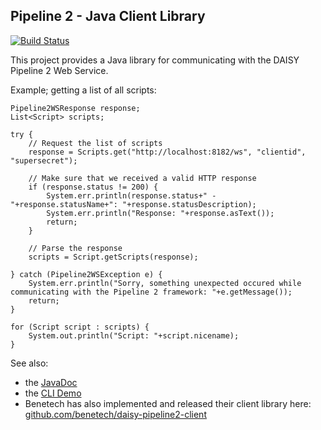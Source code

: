 Pipeline 2 - Java Client Library
-----------------

[![Build Status](https://travis-ci.org/daisy/pipeline-clientlib-java.png?branch=master)](https://travis-ci.org/daisy/pipeline-clientlib-java)

This project provides a Java library for communicating with the DAISY Pipeline 2 Web Service.

Example; getting a list of all scripts:

    Pipeline2WSResponse response;
    List<Script> scripts;
    
    try {
        // Request the list of scripts
        response = Scripts.get("http://localhost:8182/ws", "clientid", "supersecret");
        
        // Make sure that we received a valid HTTP response
        if (response.status != 200) {
            System.err.println(response.status+" - "+response.statusName+": "+response.statusDescription);
            System.err.println("Response: "+response.asText());
            return;
        }
        
        // Parse the response
        scripts = Script.getScripts(response);
        
    } catch (Pipeline2WSException e) {
        System.err.println("Sorry, something unexpected occured while communicating with the Pipeline 2 framework: "+e.getMessage());
        return;
    }
    
    for (Script script : scripts) {
        System.out.println("Script: "+script.nicename);
    }


See also:

 - the [JavaDoc](https://raw.github.com/daisy/pipeline-clientlib-java/master/lib/doc/index.html)
 - the [CLI Demo](https://raw.github.com/daisy/pipeline-clientlib-java/master/cli)
 - Benetech has also implemented and released their client library here: [github.com/benetech/daisy-pipeline2-client](https://github.com/benetech/daisy-pipeline2-client)
